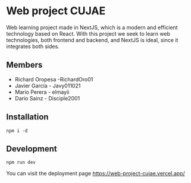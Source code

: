 # Web project CUJAE

Web learning project made in NextJS, which is a modern and efficient technology based on React. With this project we seek to learn web technologies, both frontend and backend, and NextJS is ideal, since it integrates both sides.

## Members

- Richard Oropesa -RichardOro01
- Javier García - Javy011021
- Mario Perera - elmayii
- Dario Sainz - Disciple2001

## Installation

    npm i -d

## Development

    npm run dev

You can visit the deployment page https://web-project-cujae.vercel.app/
